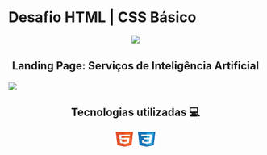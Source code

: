 # Desafio HTML | CSS Básico

<p align="center">
<img width="84px" src="https://i.imgur.com/WVuQg2N.png"/>
<h2 align="center">Landing Page: Serviços de Inteligência Artificial</h2>
<img align="center" src="https://i.imgur.com/olATvox.gif" width="1124"> 

<h2 align="center"> Tecnologias utilizadas 💻</h2>
<div align="center" style="display: inline_block">
  <img align="center" alt="HTML" height="30" width="40" src="https://raw.githubusercontent.com/devicons/devicon/master/icons/html5/html5-original.svg">
  <img align="center" alt="CSS" height="30" width="40" src="https://raw.githubusercontent.com/devicons/devicon/master/icons/css3/css3-original.svg">
</div>
